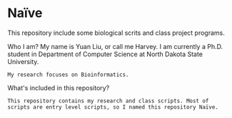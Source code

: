 # Naïve
This repository include some biological scrits and class project programs. 

Who I am?
	My name is Yuan Liu, or call me Harvey. I am currently a Ph.D. student in Department of Computer Science at North Dakota State University.

	My research focuses on Bioinformatics.

What's included in this repository?

	This repository contains my research and class scripts. Most of scripts are entry level scripts, so I named this repository Naïve.

